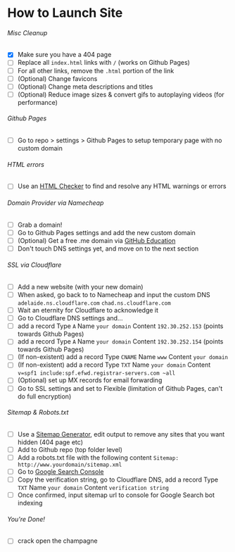 # How to Launch Site

###### Misc Cleanup
- [X] Make sure you have a 404 page
- [ ] Replace all `index.html` links with `/` (works on Github Pages)
- [ ] For all other links, remove the `.html` portion of the link
- [ ] \(Optional) Change favicons
- [ ] \(Optional) Change meta descriptions and titles
- [ ] \(Optional) Reduce image sizes & convert gifs to autoplaying videos (for performance)

###### Github Pages
- [ ] Go to repo > settings > Github Pages to setup temporary page with no custom domain

###### HTML errors
- [ ] Use an [HTML Checker](https://validator.w3.org/nu/) to find and resolve any HTML warnings or errors

###### Domain Provider via Namecheap
- [ ] Grab a domain!
- [ ] Go to Github Pages settings and add the new custom domain
- [ ] \(Optional) Get a free .me domain via [GitHub Education](https://education.github.com/)
- [ ] Don't touch DNS settings yet, and move on to the next section

###### SSL via Cloudflare
- [ ] Add a new website (with your new domain)
- [ ] When asked, go back to to Namecheap and input the custom DNS `adelaide.ns.cloudflare.com` `chad.ns.cloudflare.com`
- [ ] Wait an eternity for Cloudflare to acknowledge it
- [ ] Go to Cloudflare DNS settings and...
- [ ] add a record Type `A` Name `your domain` Content `192.30.252.153` (points towards Github Pages)
- [ ] add a record Type `A` Name `your domain` Content `192.30.252.154` (points towards Github Pages)
- [ ] \(If non-existent) add a record Type `CNAME` Name `www` Content `your domain`
- [ ] \(If non-existent) add a record Type `TXT` Name `your domain` Content `v=spf1 include:spf.efwd.registrar-servers.com ~all`
- [ ] \(Optional) set up MX records for email forwarding
- [ ] Go to SSL settings and set to Flexible (limitation of Github Pages, can't do full encryption)

###### Sitemap & Robots.txt
- [ ] Use a [Sitemap Generator](https://www.xml-sitemaps.com/), edit output to remove any sites that you want hidden (404 page etc)
- [ ] Add to Github repo (top folder level)
- [ ] Add a robots.txt file with the following content `Sitemap: http://www.yourdomain/sitemap.xml`
- [ ] Go to [Google Search Console](https://search.google.com/u/0/search-console/welcome?hl=en&utm_source=wmx&utm_medium=deprecation-pane&utm_content=dashboard)
- [ ] Copy the verification string, go to Cloudflare DNS, add a record Type `TXT` Name `your domain` Content `verification string`
- [ ] Once confirmed, input sitemap url to console for Google Search bot indexing

###### You're Done!
- [ ] crack open the champagne

